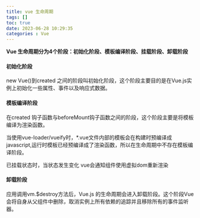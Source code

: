 ```yaml
---
title: vue 生命周期
tags: []
toc: true
date: 2023-06-28 10:29:35
categories : Vue 
---
```

**Vue 生命周期分为4个阶段：初始化阶段、模板编译阶段、挂载阶段、卸载阶段**

#### 初始化阶段
new Vue()到created 之间的阶段叫初始化阶段，这个阶段主要目的是在Vue.js实例上初始化一些属性、事件以及响应式数据。 


#### 模板编译阶段
在created 钩子函数与beforeMount钩子函数之间的阶段，这个阶段主要是将模板编译为渲染函数。

当使用vue-loader/vueify时，*.vue文件内部的模板会在构建时预编译成javascript,运行时模板已经预编译成了渲染函数，所以在生命周期中不存在模板编译阶段。

已挂载状态时，当状态发生变化 vue会通知组件使用虚拟dom重新渲染

#### 卸载阶段
应用调用vm.$destroy方法后，Vue.js 的生命周期会进入卸载阶段。这个阶段Vue会将自身从父组件中删除，取消实例上所有依赖的追踪并且移除所有的事件监听器。





